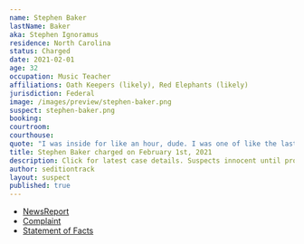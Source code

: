```yaml
---
name: Stephen Baker
lastName: Baker
aka: Stephen Ignoramus
residence: North Carolina
status: Charged
date: 2021-02-01
age: 32
occupation: Music Teacher
affiliations: Oath Keepers (likely), Red Elephants (likely)
jurisdiction: Federal
image: /images/preview/stephen-baker.png
suspect: stephen-baker.png
booking:
courtroom:
courthouse:
quote: "I was inside for like an hour, dude. I was one of like the last 10 people in there."
title: Stephen Baker charged on February 1st, 2021
description: Click for latest case details. Suspects innocent until proven guilty.
author: seditiontrack
layout: suspect
published: true
---
```

- [NewsReport](https://www.newsobserver.com/news/politics-government/article248921789.html)
- [Complaint](https://www.justice.gov/file/1362776/download)
- [Statement of Facts](https://www.justice.gov/file/1362776/download)
